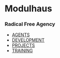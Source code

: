 # Modulhaus
### Radical Free Agency
* [AGENTS](/people)
* [DEVELOPMENT](/development)
* [PROJECTS](/projects)
* [TRAINING](/training)


